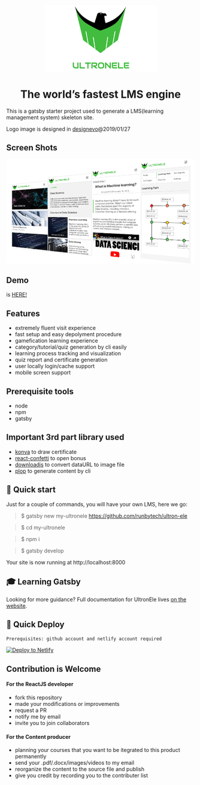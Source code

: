 <p align="center">
  <a href="http://ultronele.com">
    <img alt="UltronEle" src="logo_ultronele_3.png" width="300" height="180"/>
  </a>
</p>
<h1 align="center">
  The world’s fastest LMS engine
</h1>

This is a gatsby starter project used to generate a LMS(learning management system) skeleton site.

Logo image is designed in [designevo](https://www.designevo.com/)@2019/01/27


## Screen Shots

![mobile screen shots](static/img/ue-mobile-screens-github.png)

## Demo

is [HERE!](https://ultronele.netlify.com/)


## Features

* extremely fluent visit experience
* fast setup and easy depolyment procedure
* gamefication learning experience
* category/tutorial/quiz generation by cli easily
* learning process tracking and visualization
* quiz report and certificate generation
* user locally login/cache support
* mobile screen support


## Prerequisite tools

* node
* npm
* gatsby


## Important 3rd part library used

* [konva](https://konvajs.org/) to draw certificate 
* [react-confetti](https://github.com/alampros/react-confetti) to open bonus
* [downloadjs](http://danml.com/download.html) to convert dataURL to image file
* [plop](https://github.com/amwmedia/plop) to generate content by cli


## 🚀 Quick start

Just for a couple of commands, you will have your own LMS, here we go:

> $ gatsby new my-ultronele https://github.com/runbytech/ultron-ele

> $ cd my-ultronele

> $ npm i

> $ gatsby develop

Your site is now running at http://localhost:8000


## 🎓 Learning Gatsby

Looking for more guidance? Full documentation for UltronEle lives [on the website](https://ultronele.netlify.com/userguide). 



## 💫 Quick Deploy

```
Prerequisites: github account and netlify account required
```

[![Deploy to Netlify](https://www.netlify.com/img/deploy/button.svg)](https://app.netlify.com/start/deploy?repository=https://github.com/runbytech/ultron-ele)


## Contribution is Welcome

#### For the ReactJS developer

* fork this repository
* made your modifications or improvements
* request a PR
* notify me by email
* invite you to join collaborators

#### For the Content producer

* planning your courses that you want to be itegrated to this product permanently
* send your .pdf/.docx/images/videos to my email
* reorganize the content to the source file and publish
* give you credit by recording you to the contributer list
